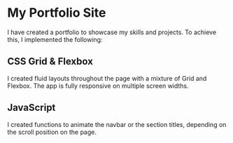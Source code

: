 # My Portfolio Site



I have created a portfolio to showcase my skills and projects. To achieve this, I implemented the following: 





## CSS Grid & Flexbox 
I created fluid layouts throughout the page with a mixture of Grid and Flexbox. The app is fully responsive on multiple screen widths.



## JavaScript
I created functions to animate the navbar or the section titles, depending on the scroll position on the page.




